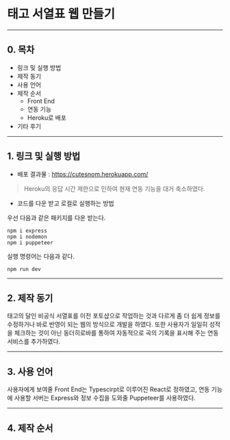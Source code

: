 # 태고 서열표 웹 만들기
___

## 0. 목차 

+ 링크 및 실행 방법
+ 제작 동기
+ 사용 언어
+ 제작 순서 
	+ Front End
	+ 연동 기능
	+ Heroku로 배포
+ 기타 후기

___

## 1. 링크 및 실행 방법

+ 배포 결과물 : https://cutesnom.herokuapp.com/

> Heroku의 응답 시간 제한으로 인하여 현재 연동 기능을 대거 축소하였다.


+ 코드를 다운 받고 로컬로 실행하는 방법 

우선 다음과 같은 패키지를 다운 받는다.
```
npm i express
npm i nodemon
npm i puppeteer
```
실행 명령어는 다음과 같다.
```
npm run dev
```
___

## 2. 제작 동기

태고의 달인 비공식 서열표를 이전 포토샵으로 작업하는 것과 다르게 좀 더 쉽게 정보를 수정하거나 바로 반영이 되는 웹의 방식으로 개발을 하였다. 또한 사용자가 일일히 성적을 체크하는 것이 아닌 동더히로바를 통하여 자동적으로 곡의 기록을 표시해 주는 연동 서비스를 추가하였다.

___

## 3. 사용 언어

사용자에게 보여줄 Front End는 Typescirpt로 이루어진 React로 정하였고, 연동 기능에 사용할 서버는 Express와 정보 수집을 도와줄 Puppeteer를 사용하였다. 

___

## 4. 제작 순서

